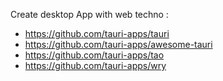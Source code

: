 Create desktop App with web techno :
- https://github.com/tauri-apps/tauri
- https://github.com/tauri-apps/awesome-tauri
- https://github.com/tauri-apps/tao
- https://github.com/tauri-apps/wry
